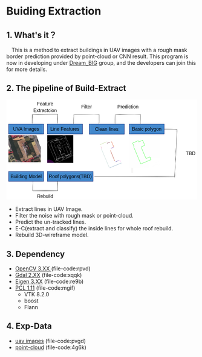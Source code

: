# Buiding Extraction
## 1. What's it？
&ensp;&ensp;This is a method to extract buildings in UAV images with a rough mask border prediction provided by point-cloud or CNN result. This program is now in developing under [Dream_BIG]() group, and the developers can join this for more details.
## 2. The pipeline of Build-Extract
![avatar](./images/pipeline.png)

- Extract lines in UAV Image.
- Filter the noise with rough mask or point-cloud.
- Predict the un-tracked lines.
- E-C(extract and classify) the inside lines for whole roof rebuild.
- Rebuild 3D-wireframe model.

## 3. Dependency
- [OpenCV 3.XX ](https://pan.baidu.com/s/1Vm0TK5JDuFM0zj81Thdasw) (file-code:rpvd)
- [Gdal 2.XX](https://pan.baidu.com/s/1UT3rxCP66Czx1Dun4xNJYQ) (file-code:xqqk)
- [Eigen 3.XX](https://pan.baidu.com/s/19_58E-3PKd-bs7-nbN6R7w) (file-code:re9b)
- [PCL 1.11](https://pan.baidu.com/s/14zDoalpt7JcLA-j7XLw5kA) (file-code:mgif)
  - VTK 8.2.0
  - boost 
  - Flann

## 4. Exp-Data
- [uav images](https://pan.baidu.com/s/19EZl3WRQHebIPi3WMfGxrQ) (file-code:pvgd)
- [point-cloud](https://pan.baidu.com/s/1jNif1r5aWR1537pi4Y3YFw) (file-code:4g6k)
  
